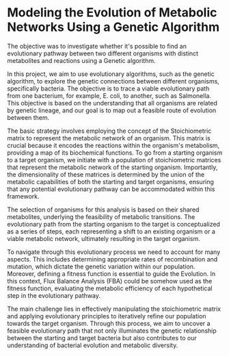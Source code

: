 # Modeling the Evolution of Metabolic Networks Using a Genetic Algorithm
The objective was to investigate whether it's possible to find an evolutionary pathway between two different organisms with distinct metabolites and reactions using a Genetic algorithm.


In this project, we aim to use evolutionary algorithms, such as the genetic algorithm, to explore the genetic connections between different organisms, specifically bacteria. The objective is to trace a viable evolutionary path from one bacterium, for example, E. coli, to another, such as Salmonella. This objective is based on the understanding that all organisms are related by genetic lineage, and our goal is to map out a feasible route of evolution between them.

The basic strategy involves employing the concept of the Stoichiometric matrix to represent the metabolic network of an organism. This matrix is crucial because it encodes the reactions within the organism's metabolism, providing a map of its biochemical functions. To go from a starting organism to a target organism, we initiate with a population of stoichiometric matrices that represent the metabolic network of the starting organism. Importantly, the dimensionality of these matrices is determined by the union of the metabolic capabilities of both the starting and target organisms, ensuring that any potential evolutionary pathway can be accommodated within this framework.

The selection of organisms for this analysis is based on their shared metabolites, underlying the feasibility of metabolic transitions. The evolutionary path from the starting organism to the target is conceptualized as a series of steps, each representing a shift to an existing organism or a viable metabolic network, ultimately resulting in the target organism.

To navigate through this evolutionary process we need to account for many aspects. This includes determining appropriate rates of recombination and mutation, which dictate the genetic variation within our population. Moreover, defining a fitness function is essential to guide the Evolution. In this context, Flux Balance Analysis (FBA) could be somehow used as the fitness function, evaluating the metabolic efficiency of each hypothetical step in the evolutionary pathway.

The main challenge lies in effectively manipulating the stoichiometric matrix and applying evolutionary principles to iteratively refine our population towards the target organism. Through this process, we aim to uncover a feasible evolutionary path that not only illuminates the genetic relationship between the starting and target bacteria but also contributes to our understanding of bacterial evolution and metabolic diversity.

